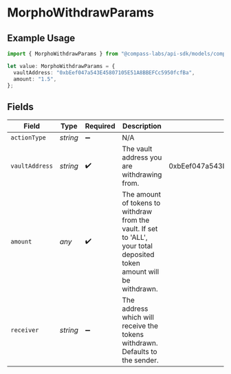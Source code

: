 # MorphoWithdrawParams

## Example Usage

```typescript
import { MorphoWithdrawParams } from "@compass-labs/api-sdk/models/components";

let value: MorphoWithdrawParams = {
  vaultAddress: "0xbEef047a543E45807105E51A8BBEFCc5950fcfBa",
  amount: "1.5",
};
```

## Fields

| Field                                                                                                                  | Type                                                                                                                   | Required                                                                                                               | Description                                                                                                            | Example                                                                                                                |
| ---------------------------------------------------------------------------------------------------------------------- | ---------------------------------------------------------------------------------------------------------------------- | ---------------------------------------------------------------------------------------------------------------------- | ---------------------------------------------------------------------------------------------------------------------- | ---------------------------------------------------------------------------------------------------------------------- |
| `actionType`                                                                                                           | *string*                                                                                                               | :heavy_minus_sign:                                                                                                     | N/A                                                                                                                    |                                                                                                                        |
| `vaultAddress`                                                                                                         | *string*                                                                                                               | :heavy_check_mark:                                                                                                     | The vault address you are withdrawing from.                                                                            | 0xbEef047a543E45807105E51A8BBEFCc5950fcfBa                                                                             |
| `amount`                                                                                                               | *any*                                                                                                                  | :heavy_check_mark:                                                                                                     | The amount of tokens to withdraw from the vault. If set to 'ALL', your total deposited token amount will be withdrawn. |                                                                                                                        |
| `receiver`                                                                                                             | *string*                                                                                                               | :heavy_minus_sign:                                                                                                     | The address which will receive the tokens withdrawn. Defaults to the sender.                                           |                                                                                                                        |
